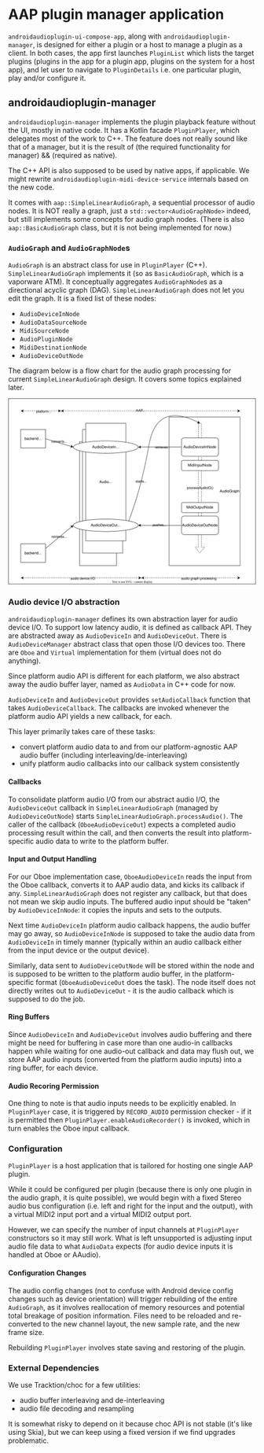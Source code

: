 # AAP plugin manager application

`androidaudioplugin-ui-compose-app`, along with `androidaudioplugin-manager`, is designed for either a plugin or a host to manage a plugin as a client. In both cases, the app first launches `PluginList` which lists the target plugins (plugins in the app for a plugin app, plugins on the system for a host app), and let user to navigate to `PluginDetails` i.e. one particular plugin, play and/or configure it.

## androidaudioplugin-manager

`androidaudioplugin-manager` implements the plugin playback feature without the UI, mostly in native code. It has a Kotlin facade `PluginPlayer`, which delegates most of the work to C++. The feature does not really sound like that of a manager, but it is the result of (the required functionality for manager) && (required as native).

The C++ API is also supposed to be used by native apps, if applicable. We might rewrite `androidaudioplugin-midi-device-service` internals based on the new code.

It comes with `aap::SimpleLinearAudioGraph`, a sequential processor of audio nodes. It is NOT really a graph, just a `std::vector<AudioGraphNode>` indeed, but still implements some concepts for audio graph nodes. (There is also `aap::BasicAudioGraph` class, but it is not being implemented for now.)

### `AudioGraph` and `AudioGraphNode`s

`AudioGraph` is an abstract class for use in `PluginPlayer` (C++). `SimpleLinearAudioGraph` implements it (so as `BasicAudioGraph`, which is a vaporware ATM). It conceptually aggregates `AudioGraphNode`s as a directional acyclic graph (DAG). `SimpleLinearAudioGraph` does not let you edit the graph. It is a fixed list of these nodes:

- `AudioDeviceInNode`
- `AudioDataSourceNode`
- `MidiSourceNode`
- `AudioPluginNode`
- `MidiDestinationNode`
- `AudioDeviceOutNode`

The diagram below is a flow chart for the audio graph processing for current `SimpleLinearAudioGraph` design. It covers some topics explained later.

![SimpleLinearAudioGraph diagram](../images/plugin-manager-node-graph.drawio.svg)

### Audio device I/O abstraction

`androidaudioplugin-manager` defines its own abstraction layer for audio device I/O. To support low latency audio, it is defined as callback API. They are abstracted away as `AudioDeviceIn` and `AudioDeviceOut`. There is `AudioDeviceManager` abstract class that open those I/O devices too. There are `Oboe` and `Virtual` implementation for them (virtual does not do anything).

Since platform audio API is different for each platform, we also abstract away the audio buffer layer, named as `AudioData` in C++ code for now.

`AudioDeviceIn` and `AudioDeviceOut` provides `setAudioCallback` function that takes `AudioDeviceCallback`. The callbacks are invoked whenever the platform audio API yields a new callback, for each.

This layer primarily takes care of these tasks:

- convert platform audio data to and from our platform-agnostic AAP audio buffer (including interleaving/de-interleaving)
- unify platform audio callbacks into our callback system consistently

#### Callbacks

To consolidate platform audio I/O from our abstract audio I/O, the `AudioDeviceOut` callback in `SimpleLinearAudioGraph` (managed by `AudioDeviceOutNode`) starts `SimpleLinearAudioGraph.processAudio()`. The caller of the callback (`OboeAudioDeviceOut`) expects a completed audio processing result within the call, and then converts the result into platform-specific audio data to write to the platform buffer.

#### Input and Output Handling

For our Oboe implementation case, `OboeAudioDeviceIn` reads the input from the Oboe callback, converts it to AAP audio data, and kicks its callback if any. `SimpleLinearAudioGraph` does not register any callback, but that does not mean we skip audio inputs. The buffered audio input should be "taken" by `AudioDeviceInNode`: it copies the inputs and sets to the outputs.

Next time `AudioDeviceIn` platform audio callback happens, the audio buffer may go away, so `AudioDeviceInNode` is supposed to take the audio data from `AudioDeviceIn` in timely manner (typically within an audio callback either from the input device or the output device).

Similarly, data sent to `AudioDeviceOutNode` will be stored within the node and is supposed to be written to the platform audio buffer, in the platform-specific format (`OboeAudioDeviceOut` does the task). The node itself does not directly writes out to `AudioDeviceOut` - it is the audio callback which is supposed to do the job.

#### Ring Buffers

Since `AudioDeviceIn` and `AudioDeviceOut` involves audio buffering and there might be need for buffering in case more than one audio-in callbacks happen while waiting for one audio-out callback and data may flush out, we store AAP audio inputs (converted from the platform audio inputs) into a ring buffer, for each device.

#### Audio Recoring Permission

One thing to note is that audio inputs needs to be explicitly enabled. In `PluginPlayer` case, it is triggered by `RECORD_AUDIO` permission checker - if it is permitted then `PluginPlayer.enableAudioRecorder()` is invoked, which in turn enables the Oboe input callback.


### Configuration

`PluginPlayer` is a host application that is tailored for hosting one single AAP plugin.

While it could be configured per plugin (because there is only one plugin in the audio graph, it is quite possible), we would begin with a fixed Stereo audio bus configuration (i.e. left and right for the input and the output), with a virtual MIDI2 input port and a virtual MIDI2 output port.

However, we can specify the number of input channels at `PluginPlayer` constructors so it may still work. What is left unsupported is adjusting input audio file data to what `AudioData` expects (for audio device inputs it is handled at Oboe or AAudio).

#### Configuration Changes

The audio config changes (not to confuse with Android device config changes such as device orientation) will trigger rebuilding of the entire `AudioGraph`, as it involves reallocation of memory resources and potential total breakage of position information. Files need to be reloaded and re-converted to the new channel layout, the new sample rate, and the new frame size.

Rebuilding `PluginPlayer` involves state saving and restoring of the plugin.


### External Dependencies

We use Tracktion/choc for a few utilities:

- audio buffer interleaving and de-interleaving
- audio file decoding and resampling

It is somewhat risky to depend on it because choc API is not stable (it's like using Skia), but we can keep using a fixed version if we find upgrades problematic.
